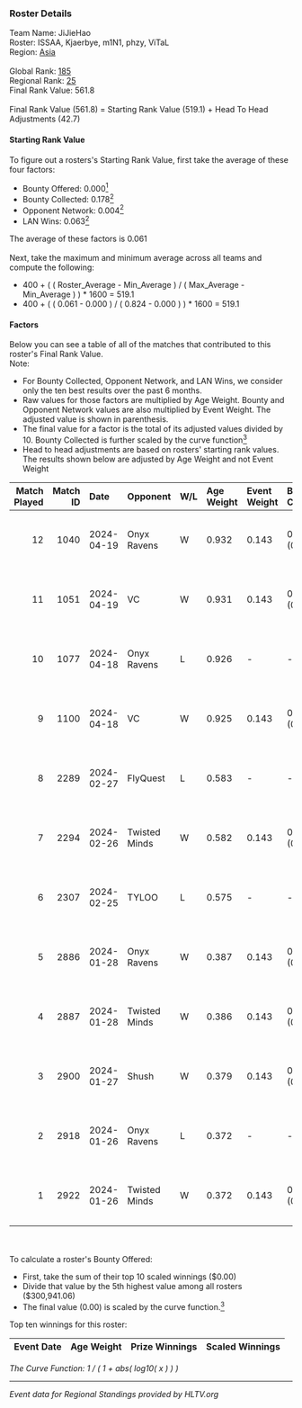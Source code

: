 ### Roster Details<br />
Team Name: JiJieHao<br />
Roster: ISSAA, Kjaerbye, m1N1, phzy, ViTaL<br />
Region: [Asia]( ../standings_asia.md)<br />
<br />
Global Rank: [185](../standings_global.md)<br />
Regional Rank: [25]( ../standings_asia.md)<br />
Final Rank Value:  561.8<br />
<br />
Final Rank Value (561.8) = Starting Rank Value (519.1) + Head To Head Adjustments (42.7)<br />

#### Starting Rank Value<br />
To figure out a rosters's Starting Rank Value, first take the average of these four factors:<br />
- Bounty Offered: 0.000[<sup>1</sup>](#table2)
- Bounty Collected: 0.178[<sup>2</sup>](#table1)
- Opponent Network: 0.004[<sup>2</sup>](#table1)
- LAN Wins: 0.063[<sup>2</sup>](#table1)

The average of these factors is 0.061<br />
<br />
Next, take the maximum and minimum average across all teams and compute the following:<br />
- 400 + ( ( Roster_Average - Min_Average ) / ( Max_Average - Min_Average ) ) * 1600 = 519.1
- 400 + ( ( 0.061 - 0.000 ) / ( 0.824 - 0.000 ) ) * 1600 = 519.1


#### Factors<br />
Below you can see a table of all of the matches that contributed to this roster's Final Rank Value.<br />
Note:<br />

- For Bounty Collected, Opponent Network, and LAN Wins, we consider only the ten best results over the past 6 months.
- Raw values for those factors are multiplied by Age Weight. Bounty and Opponent Network values are also multiplied by Event Weight. The adjusted value is shown in parenthesis.
- The final value for a factor is the total of its adjusted values divided by 10. Bounty Collected is further scaled by the curve function[<sup>3</sup>](#curveFunction)
- Head to head adjustments are based on rosters' starting rank values. The results shown below are adjusted by Age Weight and not Event Weight
<span id="table1"></span><br />


| Match Played | Match ID | Date       | Opponent      | W/L | Age Weight | Event Weight | Bounty Collected | Opponent Network | LAN Wins  | H2H Adj. | Roster                             |
| -: | -: | :- | :- | :- | :- | :- | :- | :- | :- | -: | :- |
|           12 |     1040 | 2024-04-19 | Onyx Ravens   | W   | 0.932      | 0.143        | 0.001 (0.000)    | 0.105 (0.014)    | 0 (0.000) |    16.62 | ISSAA, Kjaerbye, m1N1, phzy, ViTaL |
|           11 |     1051 | 2024-04-19 | VC            | W   | 0.931      | 0.143        | 0.000 (0.000)    | 0.038 (0.005)    | 0 (0.000) |     9.21 | ISSAA, Kjaerbye, m1N1, phzy, ViTaL |
|           10 |     1077 | 2024-04-18 | Onyx Ravens   | L   | 0.926      | -            | -                | -                | -         |   -12.19 | ISSAA, Kjaerbye, m1N1, phzy, ViTaL |
|            9 |     1100 | 2024-04-18 | VC            | W   | 0.925      | 0.143        | 0.000 (0.000)    | 0.038 (0.005)    | 0 (0.000) |     8.87 | ISSAA, Kjaerbye, m1N1, phzy, ViTaL |
|            8 |     2289 | 2024-02-27 | FlyQuest      | L   | 0.583      | -            | -                | -                | -         |    -0.15 | DavCost, El1an, ISSAA, m1N1, ViTaL |
|            7 |     2294 | 2024-02-26 | Twisted Minds | W   | 0.582      | 0.143        | 0.000 (0.000)    | 0.042 (0.004)    | 1 (0.582) |     5.91 | DavCost, El1an, ISSAA, m1N1, ViTaL |
|            6 |     2307 | 2024-02-25 | TYLOO         | L   | 0.575      | -            | -                | -                | -         |    -1.99 | DavCost, El1an, ISSAA, m1N1, ViTaL |
|            5 |     2886 | 2024-01-28 | Onyx Ravens   | W   | 0.387      | 0.143        | 0.001 (0.000)    | 0.105 (0.006)    | 0 (0.000) |     7.18 | DavCost, El1an, ISSAA, m1N1, ViTaL |
|            4 |     2887 | 2024-01-28 | Twisted Minds | W   | 0.386      | 0.143        | 0.000 (0.000)    | 0.042 (0.002)    | 0 (0.000) |     4.16 | DavCost, El1an, ISSAA, m1N1, ViTaL |
|            3 |     2900 | 2024-01-27 | Shush         | W   | 0.379      | 0.143        | 0.000 (0.000)    | 0.026 (0.001)    | 0 (0.000) |     5.77 | DavCost, El1an, ISSAA, m1N1, ViTaL |
|            2 |     2918 | 2024-01-26 | Onyx Ravens   | L   | 0.372      | -            | -                | -                | -         |    -4.61 | DavCost, El1an, ISSAA, m1N1, ViTaL |
|            1 |     2922 | 2024-01-26 | Twisted Minds | W   | 0.372      | 0.143        | 0.000 (0.000)    | 0.042 (0.002)    | 0 (0.000) |     3.96 | DavCost, El1an, ISSAA, m1N1, ViTaL |

<br />
<span id="table2"></span><br />
To calculate a roster's Bounty Offered:<br />

- First, take the sum of their top 10 scaled winnings ($0.00)
- Divide that value by the 5th highest value among all rosters ($300,941.06)
- The final value (0.00) is scaled by the curve function.[<sup>3</sup>](#curveFunction)

Top ten winnings for this roster:<br />

| Event Date | Age Weight | Prize Winnings | Scaled Winnings |
| :- | -: | :- | :- |


<span id="curveFunction"></span>_The Curve Function: 1 / ( 1 + abs( log10( x ) ) )_<br />

---
_Event data for Regional Standings provided by HLTV.org_<br />
